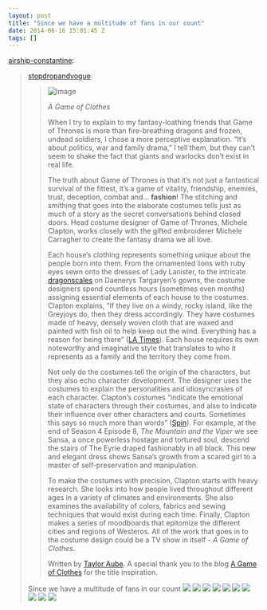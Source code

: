 ```yaml
---
layout: post
title: "Since we have a multitude of fans in our count"
date: 2014-06-16 15:01:45 Z
tags: []
---
```

[airship-constantine](http://airship-constantine.tumblr.com/post/88478528489/stopdropandvogue-a-game-of-clothes-when-i-try):

> [stopdropandvogue](http://stopdropandvogue.com/post/87733402028/a-game-of-clothes-when-i-try-to-explain-to-my):
> 
> > ![image](https://66.media.tumblr.com/5b8cd1a05310febb6381d58a99ec89f7/tumblr_inline_pk6764rooz1snpcgy_540.jpg)
> > 
> > _A Game of Clothes_
> > 
> > When I try to explain to my fantasy-loathing friends that Game of Thrones is more than fire-breathing dragons and frozen, undead soldiers, I chose a more perceptive explanation. “It’s about politics, war and family drama,” I tell them, but they can’t seem to shake the fact that giants and warlocks don’t exist in real life.
> > 
> > The truth about Game of Thrones is that it’s not just a fantastical survival of the fittest, it’s a game of vitality, friendship, enemies, trust, deception, combat and… **fashion**! The stitching and smithing that goes into the elaborate costumes tells just as much of a story as the secret conversations behind closed doors. Head costume designer of Game of Thrones, Michele Clapton, works closely with the gifted embroiderer Michele Carragher to create the fantasy drama we all love.
> > 
> > Each house’s clothing represents something unique about the people born into them. From the ornamented lions with ruby eyes sewn onto the dresses of Lady Lanister, to the intricate [dragonscales](http://www.michelecarragherembroidery.com/How-to-Create-Dragonscale(2880143).htm) on Daenerys Targaryen’s gowns, the costume designers spend countless hours (sometimes even months) assigning essential elements of each house to the costumes. Clapton explains, “If they live on a windy, rocky island, like the Greyjoys do, then they dress accordingly. They have costumes made of heavy, densely woven cloth that are waxed and painted with fish oil to help keep out the wind. Everything has a reason for being there” ([LA Times](http://latimesblogs.latimes.com/showtracker/2012/03/creative-minds-game-of-thrones-costume-designer-michele-clapton.html)). Each house requires its own noteworthy and imaginative style that translates to who it represents as a family and the territory they come from.
> > 
> > Not only do the costumes tell the origin of the characters, but they also echo character development. The designer uses the costumes to explain the personalities and idiosyncrasies of each character. Clapton’s costumes “indicate the emotional state of characters through their costumes, and also to indicate their influence over other characters and courts. Sometimes this says so much more than words” ([Spin](http://www.spin.com/articles/game-of-thrones-costume-designer-michele-clapton-interview-hbo/)). For example, at the end of Season 4 Episode 8, _The Mountain and the Viper_ we see Sansa, a once powerless hostage and tortured soul, descend the stairs of The Eyrie draped fashionably in all black. This new and elegant dress shows Sansa’s growth from a scared girl to a master of self-preservation and manipulation.
> > 
> > To make the costumes with precision, Clapton starts with heavy research. She looks into how people lived throughout different ages in a variety of climates and environments. She also examines the availability of colors, fabrics and sewing techniques that would exist during each time. Finally, Clapton makes a series of moodboards that epitomize the different cities and regions of Westeros. All of the work that goes in to the costume design could be a TV show in itself - _A Game of Clothes_.
> > 
> > Written by [Taylor Aube](http://stopdropandvogue.com). A special thank you to the blog [A Game of Clothes](http://agameofclothes.tumblr.com/) for the title inspiration.
> 
> Since we have a multitude of fans in our count
![](/media/2014/06/88961039796_0.png)
![](/media/2014/06/88961039796_1.jpg)
![](/media/2014/06/88961039796_2.jpg)
![](/media/2014/06/88961039796_3.jpg)
![](/media/2014/06/88961039796_4.jpg)
![](/media/2014/06/88961039796_5.jpg)
![](/media/2014/06/88961039796_6.jpg)
![](/media/2014/06/88961039796_7.jpg)
![](/media/2014/06/88961039796_8.jpg)
![](/media/2014/06/88961039796_9.jpg)
